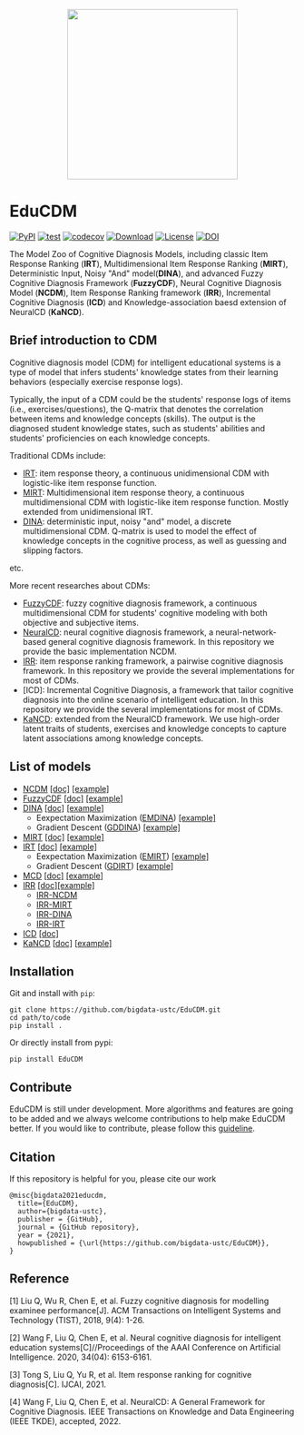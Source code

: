 <p align="center">
  <img width="300" src="docs/_static/EduCDM.png">
</p>

# EduCDM


[![PyPI](https://img.shields.io/pypi/v/EduCDM.svg)](https://pypi.python.org/pypi/EduCDM)
[![test](https://github.com/bigdata-ustc/EduCDM/actions/workflows/python-test.yml/badge.svg?branch=main)](https://github.com/bigdata-ustc/EduCDM/actions/workflows/python-test.yml)
[![codecov](https://codecov.io/gh/bigdata-ustc/EduCDM/branch/main/graph/badge.svg?token=B7gscOGQLD)](https://codecov.io/gh/bigdata-ustc/EduCDM)
[![Download](https://img.shields.io/pypi/dm/EduCDM.svg?style=flat)](https://pypi.python.org/pypi/EduCDM)
[![License](https://img.shields.io/github/license/bigdata-ustc/EduCDM)](LICENSE)
[![DOI](https://zenodo.org/badge/348569904.svg)](https://zenodo.org/badge/latestdoi/348569904)

The Model Zoo of Cognitive Diagnosis Models, including classic Item Response Ranking (**IRT**), Multidimensional Item Response Ranking (**MIRT**), Deterministic Input, Noisy "And" model(**DINA**), and advanced Fuzzy Cognitive Diagnosis Framework (**FuzzyCDF**), Neural Cognitive Diagnosis Model (**NCDM**), Item Response Ranking framework (**IRR**), Incremental Cognitive Diagnosis (**ICD**) and Knowledge-association baesd extension of NeuralCD (**KaNCD**).

## Brief introduction to CDM

Cognitive diagnosis model (CDM) for intelligent educational systems is a type of  model that infers students' knowledge states from their learning behaviors (especially exercise response logs). 



Typically, the input of a CDM could be the students' response logs of items (i.e., exercises/questions), the Q-matrix that denotes the correlation between items and knowledge concepts (skills). The output is the diagnosed student knowledge states, such as students' abilities and students' proficiencies on each knowledge concepts.



Traditional CDMs include:

- [IRT](https://link.springer.com/book/10.1007/978-0-387-89976-3): item response theory, a continuous unidimensional CDM with logistic-like item response function.
- [MIRT](https://link.springer.com/book/10.1007/978-0-387-89976-3): Multidimensional item response theory, a continuous multidimensional CDM with logistic-like item response function. Mostly extended from unidimensional IRT.
- [DINA](https://journals.sagepub.com/doi/10.3102/1076998607309474): deterministic input, noisy "and" model, a discrete multidimensional CDM. Q-matrix is used to model the effect of knowledge concepts in the cognitive process, as well as guessing and slipping factors.

etc.

More recent researches about CDMs:

- [FuzzyCDF](http://staff.ustc.edu.cn/~qiliuql/files/Publications/Qi-Liu-TIST2018.pdf): fuzzy cognitive diagnosis framework, a continuous multidimensional CDM for students' cognitive modeling with both objective and subjective items.
- [NeuralCD](http://staff.ustc.edu.cn/~cheneh/paper_pdf/2020/Fei-Wang-AAAI.pdf): neural cognitive diagnosis framework, a neural-network-based general cognitive diagnosis framework. In this repository we provide the basic implementation NCDM.
- [IRR](http://home.ustc.edu.cn/~tongsw/files/IRR.pdf): item response ranking framework, a pairwise cognitive diagnosis framework. In this repository we provide the several implementations for most of CDMs.
- [ICD]: Incremental Cognitive Diagnosis, a framework that tailor cognitive diagnosis into the online scenario of intelligent education. In this repository we provide the several implementations for most of CDMs.
- [KaNCD](https://ieeexplore.ieee.org/abstract/document/9865139): extended from the NeuralCD framework. We use high-order latent traits of students, exercises and knowledge concepts to capture latent associations among knowledge concepts. 

## List of models

* [NCDM](EduCDM/NCDM) [[doc]](docs/NCDM.md) [[example]](examples/NCDM)
* [FuzzyCDF](EduCDM/FuzzyCDF) [[doc]](docs/FuzzyCDF.md) [[example]](examples/FuzzyCDF)
* [DINA](EduCDM/DINA) [[doc]](docs/DINA.md) [[example]](examples/DINA)
  * Eexpectation Maximization ([EMDINA](EduCDM/DINA/EM)) [[example]](examples/DINA/EM)
  * Gradient Descent ([GDDINA](EduCDM/DINA/GD)) [[example]](examples/DINA/GD)
* [MIRT](EduCDM/MIRT) [[doc]](docs/MIRT.md) [[example]](examples/MIRT)
* [IRT](EduCDM/IRT) [[doc]](docs/IRT.md) [[example]](examples/IRT)
  * Eexpectation Maximization ([EMIRT](EduCDM/IRT/EM)) [[example]](examples/IRT/EM)
  * Gradient Descent ([GDIRT](EduCDM/IRT/GD)) [[example]](examples/IRT/GD)
* [MCD](EduCDM/MCD) [[doc]](docs/MCD.md) [[example]](examples/MCD)
* [IRR](EduCDM/IRR) [[doc]](docs/IRR.md)[[example]](examples/IRR)
  * [IRR-NCDM](examples/IRR/NCDM.ipynb)
  * [IRR-MIRT](examples/IRR/MIRT.ipynb)
  * [IRR-DINA](examples/IRR/DINA.ipynb)
  * [IRR-IRT](examples/IRR/IRT.ipynb)
* [ICD](EduCDM/ICD) [[doc]](docs/ICD.md) 
* [KaNCD](EduCDM/KaNCD) [[doc\]](docs/KaNCD.md) [[example\]](examples/KaNCD)
## Installation

Git and install with `pip`:

```
git clone https://github.com/bigdata-ustc/EduCDM.git
cd path/to/code
pip install .
```

Or directly install from pypi:

```
pip install EduCDM
```


## Contribute

EduCDM is still under development. More algorithms and features are going to be added and we always welcome contributions to help make EduCDM better. If you would like to contribute, please follow this [guideline](CONTRIBUTE.md).

## Citation

If this repository is helpful for you, please cite our work

```
@misc{bigdata2021educdm,
  title={EduCDM},
  author={bigdata-ustc},
  publisher = {GitHub},
  journal = {GitHub repository},
  year = {2021},
  howpublished = {\url{https://github.com/bigdata-ustc/EduCDM}},
}
```

## Reference

[1] Liu Q, Wu R, Chen E, et al. Fuzzy cognitive diagnosis for modelling examinee performance[J]. ACM Transactions on Intelligent Systems and Technology (TIST), 2018, 9(4): 1-26.

[2] Wang F, Liu Q, Chen E, et al. Neural cognitive diagnosis for intelligent education systems[C]//Proceedings of the AAAI Conference on Artificial Intelligence. 2020, 34(04): 6153-6161.

[3] Tong S, Liu Q, Yu R, et al. Item response ranking for cognitive diagnosis[C]. IJCAI, 2021.

[4] Wang F, Liu Q, Chen E, et al. NeuralCD: A General Framework for Cognitive Diagnosis. IEEE Transactions on Knowledge and Data Engineering (IEEE TKDE), accepted, 2022.